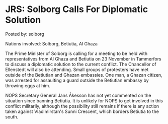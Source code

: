 # JRS: Solborg Calls For Diplomatic Solution

Posted by: solborg

Nations involved: Solborg, Betiutia, Al Ghaza

The Prime Minister of Solborg is calling for a meeting to be held with representatives from Al Ghaza and Betiutia on 23 November in Tammerfors to discuss a diplomatic solution to the current conflict. The Chancellor of Ellenstedt will also be attending. Small groups of protesters have met outside of the Betiutian and Ghazan embassies. One man, a Ghazan citizen, was arrested for assaulting a guard outside the Betiutian embassy by throwing eggs at him.

NOPS Secretary General Jans Åkesson has not yet commented on the situation since banning Betiutia. It is unlikely for NOPS to get involved in this conflict militarily, although the possibility still remains if there is any action taken against Vladimirstan's Sunni Crescent, which borders Betiutia to the south.